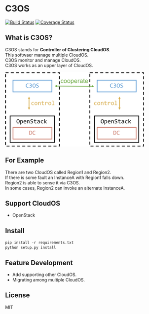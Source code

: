 # C3OS
[![Build Status](https://travis-ci.org/utam0k/c3os.svg?branch=master)](https://travis-ci.org/utam0k/c3os)
[![Coverage Status](https://coveralls.io/repos/github/utam0k/c3os/badge.svg?branch=master)](https://coveralls.io/github/utam0k/c3os?branch=master)

## What is C3OS?
C3OS stands for **Controller of Clustering CloudOS**.  
This softwaer manage multiple CloudOS.  
C3OS monitor and manage CloudOS.  
C3OS works as an upper layer of CloudOS.  

<img src="images/overview.png" width="450" height="241">

## For Example
There are two CloudOS called Region1 and Region2.  
If there is some fault an InstanceA with Region1 falls down.  
Region2 is able to sense it via C3OS.  
In some cases, Region2 can invoke an alternate InstanceA.  

## Support CloudOS
- OpenStack  

## Install
```
pip install -r requirements.txt
python setup.py install
```

## Feature Development
- Add supporting other CloudOS.
- Migrating among multiple CloudOS.

## License
MIT
